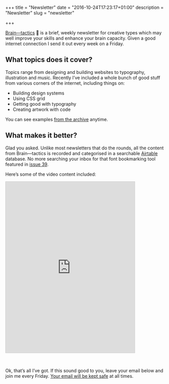 +++
title = "Newsletter"
date = "2016-10-24T17:23:17+01:00"
description = "Newsletter"
slug = "newsletter"

+++

[Brain&mdash;tactics](https://us14.campaign-archive.com/home/?u=4e8fba8d0ab4a857159c0104e&id=d6ad2b65ca) 🤯 is a brief, weekly newsletter for creative types which may well improve your skills and enhance your brain capacity. Given a good internet connection I send it out every week on a Friday.

## What topics does it cover?

Topics range from designing and building websites to typography, illustration and music. Recently I’ve included a whole bunch of good stuff from various corners of the internet, including things on:

- Building design systems
- Using CSS grid
- Getting good with typography
- Creating artwork with code

You can see examples [from the archive](http://us14.campaign-archive1.com/home/?u=4e8fba8d0ab4a857159c0104e&id=d6ad2b65ca) anytime.


## What makes it better?

Glad you asked. Unlike most newsletters that do the rounds, all the content from Brain—tactics is recorded and categorised in a searchable [Airtable](https://airtable.com/) database. No more searching your inbox for that font bookmarking tool featured in [issue 39](https://mailchi.mp/ca2d3fa2a35c/new-in-detail-design-systems-book-font-bookmarking).

Here’s some of the video content included:

<iframe class="airtable-embed" src="https://airtable.com/embed/shrZkDHafb9C6TP4w?backgroundColor=purple&viewControls=on" frameborder="0" onmousewheel="" width="80%" height="533" style="background: transparent; border: 1px solid #ccc; margin-bottom: 32px;"></iframe>

Ok, that’s all I’ve got. If this sound good to you, leave your email below and join me every Friday. [Your email will be kept safe](/privacy/) at all times.

